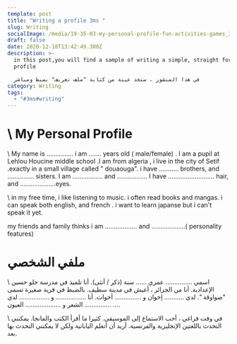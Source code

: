 ```yaml
---
template: post
title: "Writing a profile 3ms "
slug: Writing
socialImage: /media/19-35-03-my-personal-profile-fun-activities-games_30160_1.jpg
draft: false
date: 2020-12-18T13:42:49.300Z
description: >-
  in this post,you will find a sample of writing a simple, straight forward
  profile 

  في هذا المنشور ، ستجد عينة من كتابة "ملف تعريف" بسيط ومباشر
category: Writing
tags:
  - "#3ms#writing"
---
```

# \    My Personal Profile 

\    My name is ............... i am ....... years old ( male/female)   . I am a pupil at Lehlou Houcine middle school .I am from algeria , i live in the city of Setif .exactly in a small village called " douaouga". i have ........... brothers, and ............... sisters. I am ................. and ................. I have .......................... hair, and ....................eyes. 

\    in my free time, i like listening  to music. i often read books and mangas. i can speak both english, and french . i want to learn japanse but i can't speak it yet. 

   my friends and family thinks i am .................. and ...................( personality features) 

# ملفي الشخصي

\ اسمي ............... عمري ...... سنة (ذكر / أنثى). أنا تلميذ في مدرسة حلو حسين الإعدادية. أنا من الجزائر ، أعيش في مدينة سطيف. بالضبط في قرية صغيرة تسمى "ضواوقة ". لدي ........... إخوان و ............... أخوات. أنا ................. و ................. لدي ... ............... الشعر و .................... العيون.

\ في وقت فراغي ، أحب الاستماع إلى الموسيقى. كثيرا ما أقرأ الكتب والمانجا. يمكنني التحدث باللغتين الإنجليزية والفرنسية. أريد أن أتعلم اليابانية ولكن لا يمكنني التحدث بها بعد.